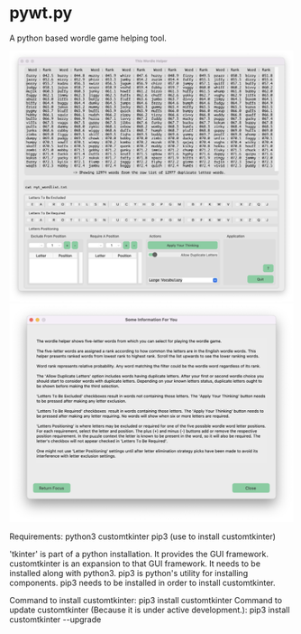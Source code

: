 # pywt.py

A python based wordle game helping tool.

!['Main Window Image'](InfoImages/PYWTMainWindow.png)
!['Help Window Image'](InfoImages/PYWTHelp.png)

Requirements:
python3
customtkinter
pip3 (use to install customtkinter)

'tkinter' is part of a python installation. It provides the GUI framework. customtkinter is an expansion to that GUI framework. It needs to be installed along with python3. pip3 is python's utility for installing components. pip3 needs to be installed in order to install customtkinter.

Command to install customtkinter:
pip3 install customtkinter
Command to update customtkinter (Because it is under active development.):
pip3 install customtkinter --upgrade
